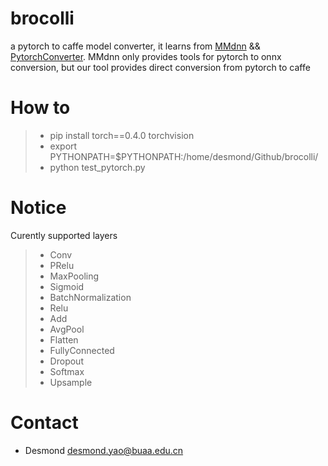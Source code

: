 # brocolli

a pytorch to caffe model converter, it learns from [MMdnn](https://github.com/Microsoft/MMdnn) && [PytorchConverter](https://github.com/starimeL/PytorchConverter). MMdnn only provides tools for pytorch to onnx conversion, but our tool provides direct conversion from pytorch to caffe

# How to

> * pip install torch==0.4.0 torchvision
> * export PYTHONPATH=$PYTHONPATH:/home/desmond/Github/brocolli/
> * python test_pytorch.py

# Notice 

Curently supported layers
> * Conv
> * PRelu
> * MaxPooling
> * Sigmoid
> * BatchNormalization
> * Relu
> * Add
> * AvgPool
> * Flatten
> * FullyConnected
> * Dropout
> * Softmax
> * Upsample


# Contact
- Desmond desmond.yao@buaa.edu.cn
